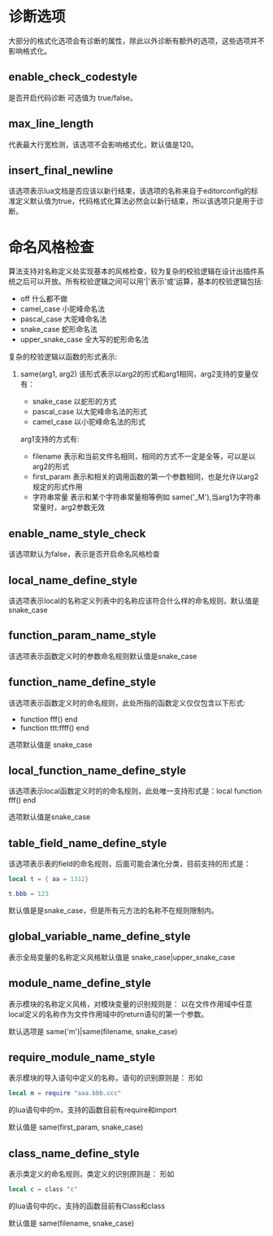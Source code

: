 # 诊断选项

大部分的格式化选项会有诊断的属性，除此以外诊断有额外的选项，这些选项并不影响格式化。
## enable_check_codestyle

是否开启代码诊断 可选值为 true/false。

## max_line_length

代表最大行宽检测，该选项不会影响格式化，默认值是120。

## insert_final_newline

该选项表示lua文档是否应该以新行结束，该选项的名称来自于editorconfig的标准定义默认值为true，代码格式化算法必然会以新行结束，所以该选项只是用于诊断。

# 命名风格检查 

算法支持对名称定义处实现基本的风格检查，较为复杂的校验逻辑在设计出插件系统之后可以开放。所有校验逻辑之间可以用'|'表示'或'运算，基本的校验逻辑包括:
* off 什么都不做
* camel_case 小驼峰命名法
* pascal_case 大驼峰命名法
* snake_case 蛇形命名法
* upper_snake_case 全大写的蛇形命名法

复杂的校验逻辑以函数的形式表示:
1. same(arg1, arg2) 该形式表示以arg2的形式和arg1相同，arg2支持的变量仅有：
    * snake_case 以蛇形的方式
    * pascal_case 以大驼峰命名法的形式
    * camel_case 以小驼峰命名法的形式
    
    arg1支持的方式有:

    * filename 表示和当前文件名相同，相同的方式不一定是全等，可以是以arg2的形式
    * first_param 表示和相关的调用函数的第一个参数相同，也是允许以arg2规定的形式作用
    * 字符串常量 表示和某个字符串常量相等例如 same('_M'),当arg1为字符串常量时，arg2参数无效

## enable_name_style_check

该选项默认为false，表示是否开启命名风格检查

## local_name_define_style

该选项表示local的名称定义列表中的名称应该符合什么样的命名规则，默认值是snake_case

## function_param_name_style

该选项表示函数定义时的参数命名规则默认值是snake_case

## function_name_define_style

该选项表示函数定义时的命名规则，此处所指的函数定义仅仅包含以下形式:
* function fff() end
* function ttt:ffff() end

选项默认值是 snake_case

## local_function_name_define_style

该选项表示local函数定义时的的命名规则，此处唯一支持形式是：local function fff() end

选项默认值是snake_case

## table_field_name_define_style

该选项表示表的field的命名规则，后面可能会演化分类，目前支持的形式是：

```lua
local t = { aa = 1312}

t.bbb = 123
```

默认值是是snake_case，但是所有元方法的名称不在规则限制内。

## global_variable_name_define_style

表示全局变量的名称定义风格默认值是 snake_case|upper_snake_case

## module_name_define_style

表示模块的名称定义风格，对模块变量的识别规则是：
以在文件作用域中任意local定义的名称作为文件作用域中的return语句的第一个参数。

默认选项是 same('m')|same(filename, snake_case)

## require_module_name_style

表示模块的导入语句中定义的名称，语句的识别原则是：
形如
```lua
local m = require "aaa.bbb.ccc" 
```
的lua语句中的m，支持的函数目前有require和import



默认值是 same(first_param, snake_case)

## class_name_define_style

表示类定义的命名规则，类定义的识别原则是：
形如
```lua
local c = class "c"
```
的lua语句中的c，支持的函数目前有Class和class

默认值是 same(filename, snake_case)
